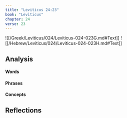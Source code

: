 ```yaml
---
title: "Leviticus 24:23"
book: "Leviticus"
chapter: 24
verse: 23
---
```

![[/Greek/Leviticus/024/Leviticus-024-023G.md#Text]]
![[/Hebrew/Leviticus/024/Leviticus-024-023H.md#Text]]

## Analysis

#### Words

#### Phrases

#### Concepts

## Reflections
